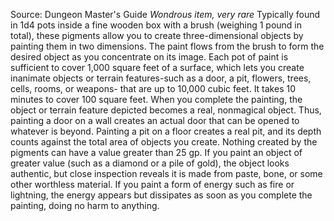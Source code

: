 Source: Dungeon Master's Guide
*Wondrous item, very rare*
Typically found in 1d4 pots inside a fine wooden box with a brush (weighing 1 pound in total), these pigments allow you to create three-dimensional objects by painting them in two dimensions. The paint flows from the brush to form the desired object as you concentrate on its image.
Each pot of paint is sufficient to cover 1,000 square feet of a surface, which lets you create inanimate objects or terrain features-such as a door, a pit, flowers, trees, cells, rooms, or weapons- that are up to 10,000 cubic feet. It takes 10 minutes to cover 100 square feet.
When you complete the painting, the object or terrain feature depicted becomes a real, nonmagical object. Thus, painting a door on a wall creates an actual door that can be opened to whatever is beyond. Painting a pit on a floor creates a real pit, and its depth counts against the total area of objects you create.
Nothing created by the pigments can have a value greater than 25 gp. If you paint an object of greater value (such as a diamond or a pile of gold), the object looks authentic, but close inspection reveals it is made from paste, bone, or some other worthless material.
If you paint a form of energy such as fire or lightning, the energy appears but dissipates as soon as you complete the painting, doing no harm to anything.